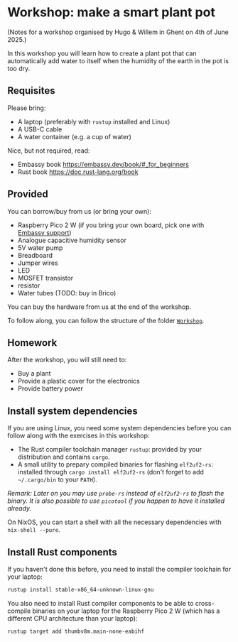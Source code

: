 # Workshop: make a smart plant pot

(Notes for a workshop organised by Hugo & Willem in Ghent on 4th of June 2025.)

In this workshop you will learn how to create a plant pot that can automatically add water to itself when the humidity of the earth in the pot is too dry.

## Requisites

Please bring:

- A laptop (preferably with `rustup` installed and Linux)
- A USB-C cable
- A water container (e.g. a cup of water)

Nice, but not required, read:

- Embassy book <https://embassy.dev/book/#_for_beginners>
- Rust book <https://doc.rust-lang.org/book>

## Provided

You can borrow/buy from us (or bring your own):

- Raspberry Pico 2 W (if you bring your own board, pick one with [Embassy support](https://embassy.dev/book/#_getting_a_board_with_examples))
- Analogue capacitive humidity sensor
- 5V water pump
- Breadboard
- Jumper wires
- LED
- MOSFET transistor
- resistor
- Water tubes (TODO: buy in Brico)

You can buy the hardware from us at the end of the workshop.

To follow along, you can follow the structure of the folder [`Workshop`](./workshop/README.md).

## Homework

After the workshop, you will still need to:

- Buy a plant
- Provide a plastic cover for the electronics
- Provide battery power

## Install system dependencies

If you are using Linux, you need some system dependencies before you can follow along with the exercises in this workshop:

- The Rust compiler toolchain manager `rustup`: provided by your distribution and contains `cargo`.
- A small utility to prepary compiled binaries for flashing   `elf2uf2-rs`: installed through `cargo install elf2uf2-rs` (don't forget to add `~/.cargo/bin` to your `PATH`).

_Remark: Later on you may use `probe-rs` instead of `elf2uf2-rs` to flash the binary. It is also possible to use `picotool` if you happen to have it installed already._

On NixOS, you can start a shell with all the necessary dependencies with `nix-shell --pure`.

## Install Rust components

If you haven't done this before, you need to install the compiler toolchain for your laptop:

```bash
rustup install stable-x86_64-unknown-linux-gnu
```

You also need to install Rust compiler components to be able to cross-compile binaries on your laptop for the Raspberry Pico 2 W (which has a different CPU architecture than your laptop):

```bash
rustup target add thumbv8m.main-none-eabihf
```
